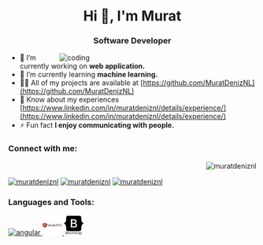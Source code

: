 <h1 align="center">Hi 👋, I'm Murat</h1>
<h3 align="center">Software Developer</h3>
<img align="right" alt="coding" width="400" src="https://camo.githubusercontent.com/5ddf73ad3a205111cf8c686f687fc216c2946a75005718c8da5b837ad9de78c9/68747470733a2f2f7468756d62732e6766796361742e636f6d2f4576696c4e657874446576696c666973682d736d616c6c2e676966">

- 🔭 I’m currently working on **web application.**
- 🌱 I’m currently learning **machine learning.**
- 👨‍💻 All of my projects are available at [https://github.com/MuratDenizNL](https://github.com/MuratDenizNL)
- 📄 Know about my experiences [https://www.linkedin.com/in/muratdeniznl/details/experience/](https://www.linkedin.com/in/muratdeniznl/details/experience/)
- ⚡ Fun fact **I enjoy communicating with people.**

<h3 align="left">Connect with me:</h3> <p align="right"> <img src="https://komarev.com/ghpvc/?username=muratdeniznl&label=Profile%20views&color=0e75b6&style=flat" alt="muratdeniznl" /> </p>

<p align="left">
<a href="https://twitter.com/muratdeniznl" target="blank"><img align="center" src="https://raw.githubusercontent.com/rahuldkjain/github-profile-readme-generator/master/src/images/icons/Social/twitter.svg" alt="muratdeniznl" height="30" width="40" /></a>
<a href="https://linkedin.com/in/muratdeniznl" target="blank"><img align="center" src="https://raw.githubusercontent.com/rahuldkjain/github-profile-readme-generator/master/src/images/icons/Social/linked-in-alt.svg" alt="muratdeniznl" height="30" width="40" /></a>
<a href="https://instagram.com/muratdeniznl" target="blank"><img align="center" src="https://raw.githubusercontent.com/rahuldkjain/github-profile-readme-generator/master/src/images/icons/Social/instagram.svg" alt="muratdeniznl" height="30" width="40" /></a>
</p>

<h3 align="left">Languages and Tools:</h3>
<p align="left"> 
  <a href="https://angular.io" target="_blank" rel="noreferrer"> <img src="https://angular.io/assets/images/logos/angular/angular.svg" alt="angular" width="40" height="40"/> </a> 
  <a href="https://angular.io" target="_blank" rel="noreferrer"> <img src="https://raw.githubusercontent.com/devicons/devicon/master/icons/angularjs/angularjs-original-wordmark.svg" alt="angularjs" width="40" height="40"/> </a> 
  <a href="https://getbootstrap.com" target="_blank" rel="noreferrer"> <img src="https://raw.githubusercontent.com/devicons/devicon/master/icons/bootstrap/bootstrap-plain-wordmark.svg" alt="bootstrap" width="40" height="40"/> </a> 
  <a href="https://www.figma.com/"
